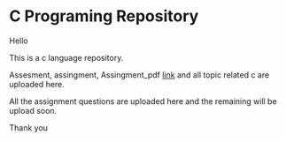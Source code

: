 # C Programing Repository
Hello

This is a c language repository.

Assesment, assingment,
Assingment_pdf [link](https://topsint.com/careercenter/assignment/softwarecareerdevelopmentprogram_assignment.pdf) and all topic related c are uploaded here.

All the assignment questions are uploaded here and the remaining will be upload soon.

Thank you